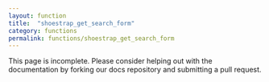 ```yaml
---
layout: function
title:  "shoestrap_get_search_form"
category: functions
permalink: functions/shoestrap_get_search_form
---
```


This page is incomplete. Please consider helping out with the documentation by forking our docs repository and submitting a pull request.